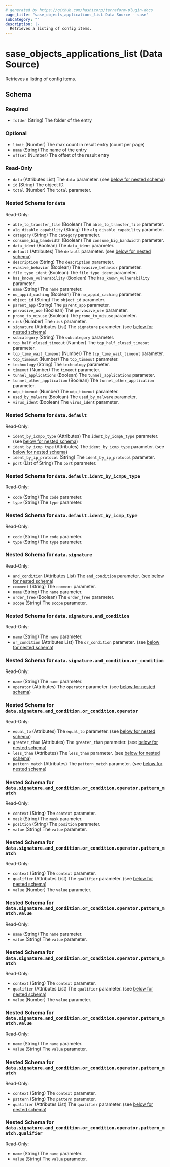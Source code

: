```yaml
---
# generated by https://github.com/hashicorp/terraform-plugin-docs
page_title: "sase_objects_applications_list Data Source - sase"
subcategory: ""
description: |-
  Retrieves a listing of config items.
---
```


# sase_objects_applications_list (Data Source)

Retrieves a listing of config items.



<!-- schema generated by tfplugindocs -->
## Schema

### Required

- `folder` (String) The folder of the entry

### Optional

- `limit` (Number) The max count in result entry (count per page)
- `name` (String) The name of the entry
- `offset` (Number) The offset of the result entry

### Read-Only

- `data` (Attributes List) The `data` parameter. (see [below for nested schema](#nestedatt--data))
- `id` (String) The object ID.
- `total` (Number) The `total` parameter.

<a id="nestedatt--data"></a>
### Nested Schema for `data`

Read-Only:

- `able_to_transfer_file` (Boolean) The `able_to_transfer_file` parameter.
- `alg_disable_capability` (String) The `alg_disable_capability` parameter.
- `category` (String) The `category` parameter.
- `consume_big_bandwidth` (Boolean) The `consume_big_bandwidth` parameter.
- `data_ident` (Boolean) The `data_ident` parameter.
- `default` (Attributes) The `default` parameter. (see [below for nested schema](#nestedatt--data--default))
- `description` (String) The `description` parameter.
- `evasive_behavior` (Boolean) The `evasive_behavior` parameter.
- `file_type_ident` (Boolean) The `file_type_ident` parameter.
- `has_known_vulnerability` (Boolean) The `has_known_vulnerability` parameter.
- `name` (String) The `name` parameter.
- `no_appid_caching` (Boolean) The `no_appid_caching` parameter.
- `object_id` (String) The `object_id` parameter.
- `parent_app` (String) The `parent_app` parameter.
- `pervasive_use` (Boolean) The `pervasive_use` parameter.
- `prone_to_misuse` (Boolean) The `prone_to_misuse` parameter.
- `risk` (Number) The `risk` parameter.
- `signature` (Attributes List) The `signature` parameter. (see [below for nested schema](#nestedatt--data--signature))
- `subcategory` (String) The `subcategory` parameter.
- `tcp_half_closed_timeout` (Number) The `tcp_half_closed_timeout` parameter.
- `tcp_time_wait_timeout` (Number) The `tcp_time_wait_timeout` parameter.
- `tcp_timeout` (Number) The `tcp_timeout` parameter.
- `technology` (String) The `technology` parameter.
- `timeout` (Number) The `timeout` parameter.
- `tunnel_applications` (Boolean) The `tunnel_applications` parameter.
- `tunnel_other_application` (Boolean) The `tunnel_other_application` parameter.
- `udp_timeout` (Number) The `udp_timeout` parameter.
- `used_by_malware` (Boolean) The `used_by_malware` parameter.
- `virus_ident` (Boolean) The `virus_ident` parameter.

<a id="nestedatt--data--default"></a>
### Nested Schema for `data.default`

Read-Only:

- `ident_by_icmp6_type` (Attributes) The `ident_by_icmp6_type` parameter. (see [below for nested schema](#nestedatt--data--default--ident_by_icmp6_type))
- `ident_by_icmp_type` (Attributes) The `ident_by_icmp_type` parameter. (see [below for nested schema](#nestedatt--data--default--ident_by_icmp_type))
- `ident_by_ip_protocol` (String) The `ident_by_ip_protocol` parameter.
- `port` (List of String) The `port` parameter.

<a id="nestedatt--data--default--ident_by_icmp6_type"></a>
### Nested Schema for `data.default.ident_by_icmp6_type`

Read-Only:

- `code` (String) The `code` parameter.
- `type` (String) The `type` parameter.


<a id="nestedatt--data--default--ident_by_icmp_type"></a>
### Nested Schema for `data.default.ident_by_icmp_type`

Read-Only:

- `code` (String) The `code` parameter.
- `type` (String) The `type` parameter.



<a id="nestedatt--data--signature"></a>
### Nested Schema for `data.signature`

Read-Only:

- `and_condition` (Attributes List) The `and_condition` parameter. (see [below for nested schema](#nestedatt--data--signature--and_condition))
- `comment` (String) The `comment` parameter.
- `name` (String) The `name` parameter.
- `order_free` (Boolean) The `order_free` parameter.
- `scope` (String) The `scope` parameter.

<a id="nestedatt--data--signature--and_condition"></a>
### Nested Schema for `data.signature.and_condition`

Read-Only:

- `name` (String) The `name` parameter.
- `or_condition` (Attributes List) The `or_condition` parameter. (see [below for nested schema](#nestedatt--data--signature--and_condition--or_condition))

<a id="nestedatt--data--signature--and_condition--or_condition"></a>
### Nested Schema for `data.signature.and_condition.or_condition`

Read-Only:

- `name` (String) The `name` parameter.
- `operator` (Attributes) The `operator` parameter. (see [below for nested schema](#nestedatt--data--signature--and_condition--or_condition--operator))

<a id="nestedatt--data--signature--and_condition--or_condition--operator"></a>
### Nested Schema for `data.signature.and_condition.or_condition.operator`

Read-Only:

- `equal_to` (Attributes) The `equal_to` parameter. (see [below for nested schema](#nestedatt--data--signature--and_condition--or_condition--operator--equal_to))
- `greater_than` (Attributes) The `greater_than` parameter. (see [below for nested schema](#nestedatt--data--signature--and_condition--or_condition--operator--greater_than))
- `less_than` (Attributes) The `less_than` parameter. (see [below for nested schema](#nestedatt--data--signature--and_condition--or_condition--operator--less_than))
- `pattern_match` (Attributes) The `pattern_match` parameter. (see [below for nested schema](#nestedatt--data--signature--and_condition--or_condition--operator--pattern_match))

<a id="nestedatt--data--signature--and_condition--or_condition--operator--equal_to"></a>
### Nested Schema for `data.signature.and_condition.or_condition.operator.pattern_match`

Read-Only:

- `context` (String) The `context` parameter.
- `mask` (String) The `mask` parameter.
- `position` (String) The `position` parameter.
- `value` (String) The `value` parameter.


<a id="nestedatt--data--signature--and_condition--or_condition--operator--greater_than"></a>
### Nested Schema for `data.signature.and_condition.or_condition.operator.pattern_match`

Read-Only:

- `context` (String) The `context` parameter.
- `qualifier` (Attributes List) The `qualifier` parameter. (see [below for nested schema](#nestedatt--data--signature--and_condition--or_condition--operator--pattern_match--qualifier))
- `value` (Number) The `value` parameter.

<a id="nestedatt--data--signature--and_condition--or_condition--operator--pattern_match--qualifier"></a>
### Nested Schema for `data.signature.and_condition.or_condition.operator.pattern_match.value`

Read-Only:

- `name` (String) The `name` parameter.
- `value` (String) The `value` parameter.



<a id="nestedatt--data--signature--and_condition--or_condition--operator--less_than"></a>
### Nested Schema for `data.signature.and_condition.or_condition.operator.pattern_match`

Read-Only:

- `context` (String) The `context` parameter.
- `qualifier` (Attributes List) The `qualifier` parameter. (see [below for nested schema](#nestedatt--data--signature--and_condition--or_condition--operator--pattern_match--qualifier))
- `value` (Number) The `value` parameter.

<a id="nestedatt--data--signature--and_condition--or_condition--operator--pattern_match--qualifier"></a>
### Nested Schema for `data.signature.and_condition.or_condition.operator.pattern_match.value`

Read-Only:

- `name` (String) The `name` parameter.
- `value` (String) The `value` parameter.



<a id="nestedatt--data--signature--and_condition--or_condition--operator--pattern_match"></a>
### Nested Schema for `data.signature.and_condition.or_condition.operator.pattern_match`

Read-Only:

- `context` (String) The `context` parameter.
- `pattern` (String) The `pattern` parameter.
- `qualifier` (Attributes List) The `qualifier` parameter. (see [below for nested schema](#nestedatt--data--signature--and_condition--or_condition--operator--pattern_match--qualifier))

<a id="nestedatt--data--signature--and_condition--or_condition--operator--pattern_match--qualifier"></a>
### Nested Schema for `data.signature.and_condition.or_condition.operator.pattern_match.qualifier`

Read-Only:

- `name` (String) The `name` parameter.
- `value` (String) The `value` parameter.


